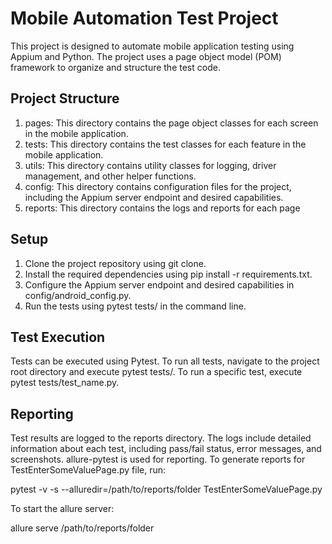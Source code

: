 # Mobile Automation Test Project

This project is designed to automate mobile application testing using Appium and Python. The project uses a page object model (POM) framework to organize and structure the test code.

## Project Structure

1. pages: This directory contains the page object classes for each screen in the mobile application.
2. tests: This directory contains the test classes for each feature in the mobile application.
3. utils: This directory contains utility classes for logging, driver management, and other helper functions.
4. config: This directory contains configuration files for the project, including the Appium server endpoint and desired capabilities.
5. reports: This directory contains the logs and reports for each page

## Setup

1. Clone the project repository using git clone.
2. Install the required dependencies using pip install -r requirements.txt.
3. Configure the Appium server endpoint and desired capabilities in config/android_config.py.
4. Run the tests using pytest tests/ in the command line.

## Test Execution

Tests can be executed using Pytest. To run all tests, navigate to the project root directory and execute pytest tests/. To run a specific test, execute pytest tests/test_name.py.

## Reporting

Test results are logged to the reports directory. The logs include detailed information about each test, including pass/fail status, error messages, and screenshots. allure-pytest is used for reporting.
To generate reports for TestEnterSomeValuePage.py file, run:

pytest -v -s --alluredir=/path/to/reports/folder TestEnterSomeValuePage.py

To start the allure server:

allure serve /path/to/reports/folder
